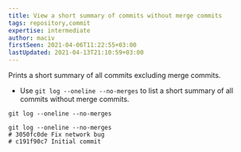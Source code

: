 ```yaml
---
title: View a short summary of commits without merge commits
tags: repository,commit
expertise: intermediate
author: maciv
firstSeen: 2021-04-06T11:22:55+03:00
lastUpdated: 2021-04-13T21:10:59+03:00
---
```


Prints a short summary of all commits excluding merge commits.

- Use `git log --oneline --no-merges` to list a short summary of all commits without merge commits.

```shell
git log --oneline --no-merges
```

```shell
git log --oneline --no-merges
# 3050fc0de Fix network bug
# c191f90c7 Initial commit
```
